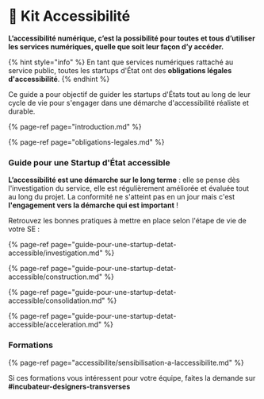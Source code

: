 # 💜 Kit Accessibilité

**L’accessibilité numérique, c’est la possibilité pour toutes et tous d’utiliser les services numériques, quelle que soit leur façon d’y accéder.**

{% hint style="info" %}
En tant que services numériques rattaché au service public, toutes les startups d'État ont des **obligations légales d'accessibilité**.
{% endhint %}

Ce guide a pour objectif de guider les startups d'États tout au long de leur cycle de vie pour s'engager dans une démarche d'accessibilité réaliste et durable. 

{% page-ref page="introduction.md" %}

{% page-ref page="obligations-legales.md" %}

### Guide pour une Startup d'État accessible

**L’accessibilité est une démarche sur le long terme** : elle se pense dès l'investigation du service, elle est régulièrement améliorée et évaluée tout au long du projet. La conformité ne s'atteint pas en un jour mais c'est **l'engagement vers la démarche qui est important** ! 

Retrouvez les bonnes pratiques à mettre en place selon l'étape de vie de votre SE : 

{% page-ref page="guide-pour-une-startup-detat-accessible/investigation.md" %}

{% page-ref page="guide-pour-une-startup-detat-accessible/construction.md" %}

{% page-ref page="guide-pour-une-startup-detat-accessible/consolidation.md" %}

{% page-ref page="guide-pour-une-startup-detat-accessible/acceleration.md" %}

### Formations

{% page-ref page="accessibilite/sensibilisation-a-laccessibilite.md" %}



Si ces formations vous intéressent pour votre équipe, faites la demande sur **\#incubateur-designers-transverses** 






